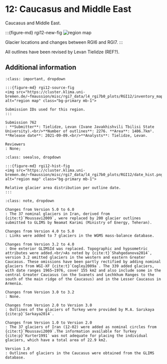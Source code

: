 # 12: Caucasus and Middle East

Caucasus and Middle East.

:::{figure-md} rgi12-new-fig
<img src="https://cluster.klima.uni-bremen.de/~fmaussion/misc/rgi7_data/l4_rgi7b0_plots/RGI12/isrgi6_map.jpeg" alt="region map" class="bg-primary mb-1">

Glacier locations and changes between RGI6 and RGI7.
:::

All outlines have been revised by Levan Tielidze (REF?).

## Additional information 

```{admonition} Data sources and analysts
:class: important, dropdown

:::{figure-md} rgi12-source-fig
<img src="https://cluster.klima.uni-bremen.de/~fmaussion/misc/rgi7_data/l4_rgi7b0_plots/RGI12/inventory_map.jpeg" alt="region map" class="bg-primary mb-1">

Submission IDs used for this region.
:::

Submission 762
: **Submitter**: Tielidze, Levan (Ivane Javakhishvili Tbilisi State University).<br/>**Number of outlines**: 2276. **Area**: 1406.7km². **Release date**: 2021-09-09.<br/>**Analysts**: Tielidze, Levan.

Reviewers
: None;

```

```{admonition} Outlines date distribution
:class: seealso, dropdown

:::{figure-md} rgi12-hist-fig
<img src="https://cluster.klima.uni-bremen.de/~fmaussion/misc/rgi7_data/l4_rgi7b0_plots/RGI12/date_hist.png" alt="region map" class="bg-primary mb-1">

Relative glacier area distribution per outline date.
:::

```

```{admonition} Version history
:class: note, dropdown

Changes from Version 5.0 to 6.0
: The 37 nominal glaciers in Iran, derived from {cite:t}`Moussavi2009`, were replaced by 200 glacier outlines submitted to GLIMS by Neamat Karimi (Ministry of Energy, Teheran).

Changes from Version 4.0 to 5.0
: Links were added to 7 glaciers in the WGMS mass-balance database.

Changes from Version 3.2 to 4.0
: One exterior GLIMSId was replaced. Topographic and hypsometric attributes were added.<br/>As noted by {cite:t}`Shahgedanova2014`, version 3.2 omitted glaciers in the western and eastern Greater Caucasus. These omissions have been partly rectified by adding nominal glaciers from WGI-XF {cite:t}`Cogley2009a`. The 339 added glaciers, with date ranges 1965–1976, cover 155 km2 and also include some in the central Greater Caucasus (on the Svanets and Lechkhum Ranges to the south of the main ridge of the Caucasus) and in the Lesser Caucasus in Armenia.

Changes from Version 3.0 to 3.2
: None.

Changes from Version 2.0 to Version 3.0
: Outlines of the glaciers of Turkey were provided by M.A. Sarıkaya {cite:p}`Sarkaya2014`.

Changes from Version 1.0 to Version 2.0
: The 37 glaciers of Iran (12-02) were added as nominal circles from {cite:t}`Moussavi2009`.The information available for Turkey {cite:p}`Kurter1991` was not adequate for placing the individual glaciers, which have a total area of 22.9 km2.

Version 1.0
: Outlines of glaciers in the Caucasus were obtained from the GLIMS database.

```